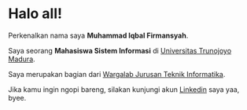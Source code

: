 # Halo all! 

Perkenalkan nama saya **Muhammad Iqbal Firmansyah**.<br>

Saya seorang **Mahasiswa Sistem Informasi** di [Universitas Trunojoyo Madura](https://www.trunojoyo.ac.id/).<br>

Saya merupakan bagian dari [Wargalab Jurusan Teknik Informatika](https://www.instagram.com/wargalabtif_/?hl=id).<br>

Jika kamu ingin ngopi bareng, silakan kunjungi akun [Linkedin](https://www.linkedin.com/in/muhammad-iqbal-firmansyah-469650257/) saya yaa, byee.

